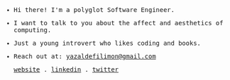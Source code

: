 <samp>



- Hi there! I'm a polyglot Software Engineer.

- I want to talk to you about the affect and aesthetics of computing.
  
- Just a young introvert who likes coding and books.
  
 - Reach out at: [yazaldefilimon@gmail.com](mailto:yazaldefilimon@gmail.com)
  
    <p align="enter">
    <a href="https://yazaldefilimone.com">website</a> .
    <a href="https://www.linkedin.com/in/yazalde-filimone">linkedin</a> .
    <a href="https://twitter.com/yazaldefilimone">twitter</a>
    </p>


